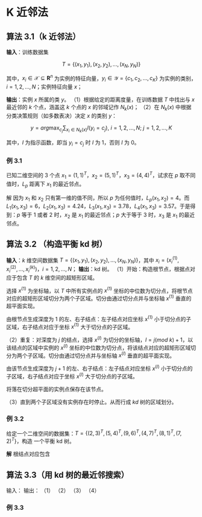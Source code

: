 # K 近邻法

## 算法 3.1（k 近邻法）

**输入**：训练数据集

$$
T = \{(x_1, y_1), (x_2, y_2), ..., (x_N, y_N)\}
$$

其中，$x_i \in \mathcal{X} \subseteq \mathbf{R}^n$ 为实例的特征向量，$y_i \in \mathcal{Y} = \{c_1, c_2, ..., c_K\}$ 为实例的类别，$i=1, 2, ..., N$；实例特征向量 $x$；

**输出**：实例 $x$ 所属的类 $y$。
（1）根据给定的距离度量，在训练数据 $T$ 中找出与 $x$ 最近邻的 $k$ 个点，涵盖这 $k$ 个点的 $x$ 的邻域记作 $N_k(x)$；
（2）在 $N_k(x)$ 中根据分类决策规则（如多数表决）决定 $x$ 的类别 $y$：

$$
y = arg \max_{c_j} \sum_{x_i \in N_k(x)}I(y_i=c_j),\ i = 1, 2, ..., N;\ j=1, 2, ..., K
$$

其中，$I$ 为指示函数，即当 $y_i=c_j$ 时 $I$ 为 $1$，否则 $I$ 为 $0$。

### 例 3.1

已知二维空间的 3 个点 $x_1=(1, 1)^T$，$x_2=(5, 1)^T$，$x_3=(4, 4)^T$，试求在 $p$ 取不同值时，$L_p$ 距离下 $x_1$ 的最近邻点。

解 因为 $x_1$ 和 $x_2$ 只有第一维的值不同，所以 $p$ 为任何值时，$L_p(x_1, x_2)=4$。而 $L_1(x_1, x_3)=6$，$L_2(x_1, x_3)=4.24$，$L_3(x_1, x_3)=3.78$，$L_4(x_1, x_3)=3.57$。于是得到：$p$ 等于 $1$ 或者 2 时，$x_2$ 是 $x_1$ 的最近邻点；$p$ 大于等于 3 时，$x_3$ 是 $x_1$ 的最近邻点。

## 算法 3.2 （构造平衡 kd 树）

**输入**：$k$ 维空间数据集 $T = \{(x_1, y_1), (x_2, y_2), ..., (x_N, y_N)\}$，其中 $x_i = (x_i^{(1)}, x_i^{(2)}, ..., x_i^{(k)})$，$i = 1, 2, ..., N$；
**输出**：kd 树。
（1）开始：构造根节点，根据点对应于包含 $T$ 的 $k$ 维空间的超矩形区域。

选择 $x^{(1)}$ 为坐标轴，以 $T$ 中所有实例点的 $x^{(1)}$ 坐标的中位数为切分点，将根节点对应的超矩形区域切分为两个子区域。切分由通过切分点并与坐标轴 $x^{(1)}$ 垂直的超平面实现。

由根节点生成深度为 1 的左、右子结点：左子结点对应坐标 $x^{(1)}$ 小于切分点的子区域，右子结点对应于坐标 $x^{(1)}$ 大于切分点的子区域。

（2）重复：对深度为 $j$ 的结点，选择 $x^{(l)}$ 为切分的坐标轴，$l = j(mod \ k) + 1$，以该结点的区域中实例的 $x^{(l)}$ 坐标的中位数为切分点，将该结点对应的超矩形区域切分为两个子区域。切分由通过切分点并与坐标轴 $x^{(l)}$ 垂直的超平面实现。

由该节点生成深度为 $j + 1$ 的左、右子结点：左子结点对应坐标 $x^{(l)}$ 小于切分点的子区域，右子结点对应于坐标 $x^{(l)}$ 大于切分点的子区域。

将落在切分超平面的实例点保存在该节点。

（3）直到两个子区域没有实例存在时停止。从而行成 $kd$ 树的区域划分。

### 例 3.2

给定一个二维空间的数据集：$T = \{(2, 3)^T, (5, 4)^T, (9, 6)^T, (4, 7)^T, (8, 1)^T, (7, 2)^T\}$，构造 一个平衡 kd 树。

**解** 根结点对应包含

## 算法 3.3（用 kd 树的最近邻搜索）

输入：
输出：
（1）
（2）
（3）
（4）

### 例 3.3
